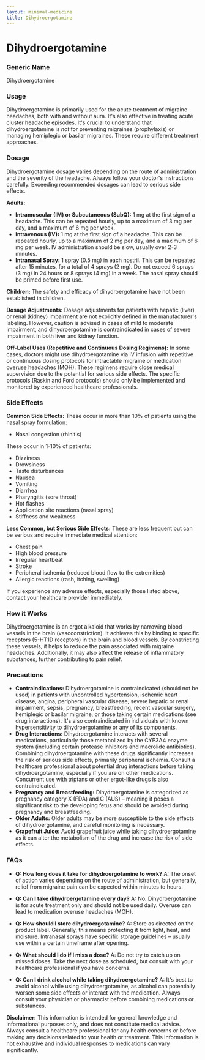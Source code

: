 ```yaml
---
layout: minimal-medicine
title: Dihydroergotamine
---
```


# Dihydroergotamine
### Generic Name
Dihydroergotamine

### Usage
Dihydroergotamine is primarily used for the acute treatment of migraine headaches, both with and without aura. It's also effective in treating acute cluster headache episodes.  It's crucial to understand that dihydroergotamine is *not* for preventing migraines (prophylaxis) or managing hemiplegic or basilar migraines.  These require different treatment approaches.

### Dosage

Dihydroergotamine dosage varies depending on the route of administration and the severity of the headache.  Always follow your doctor's instructions carefully.  Exceeding recommended dosages can lead to serious side effects.

**Adults:**

* **Intramuscular (IM) or Subcutaneous (SubQ):**  1 mg at the first sign of a headache. This can be repeated hourly, up to a maximum of 3 mg per day, and a maximum of 6 mg per week.
* **Intravenous (IV):** 1 mg at the first sign of a headache.  This can be repeated hourly, up to a maximum of 2 mg per day, and a maximum of 6 mg per week. IV administration should be slow, usually over 2-3 minutes.
* **Intranasal Spray:** 1 spray (0.5 mg) in each nostril.  This can be repeated after 15 minutes, for a total of 4 sprays (2 mg). Do not exceed 6 sprays (3 mg) in 24 hours or 8 sprays (4 mg) in a week.  The nasal spray should be primed before first use.

**Children:** The safety and efficacy of dihydroergotamine have not been established in children.

**Dosage Adjustments:**  Dosage adjustments for patients with hepatic (liver) or renal (kidney) impairment are not explicitly defined in the manufacturer's labeling.  However, caution is advised in cases of mild to moderate impairment, and dihydroergotamine is contraindicated in cases of severe impairment in both liver and kidney function.

**Off-Label Uses (Repetitive and Continuous Dosing Regimens):**  In some cases, doctors might use dihydroergotamine via IV infusion with repetitive or continuous dosing protocols for intractable migraine or medication overuse headaches (MOH). These regimens require close medical supervision due to the potential for serious side effects.  The specific protocols (Raskin and Ford protocols) should only be implemented and monitored by experienced healthcare professionals.


### Side Effects

**Common Side Effects:**  These occur in more than 10% of patients using the nasal spray formulation:

* Nasal congestion (rhinitis)

These occur in 1-10% of patients:

* Dizziness
* Drowsiness
* Taste disturbances
* Nausea
* Vomiting
* Diarrhea
* Pharyngitis (sore throat)
* Hot flashes
* Application site reactions (nasal spray)
* Stiffness and weakness

**Less Common, but Serious Side Effects:** These are less frequent but can be serious and require immediate medical attention:

* Chest pain
* High blood pressure
* Irregular heartbeat
* Stroke
* Peripheral ischemia (reduced blood flow to the extremities)
* Allergic reactions (rash, itching, swelling)

If you experience any adverse effects, especially those listed above, contact your healthcare provider immediately.

### How it Works

Dihydroergotamine is an ergot alkaloid that works by narrowing blood vessels in the brain (vasoconstriction). It achieves this by binding to specific receptors (5-HT1D receptors) in the brain and blood vessels. By constricting these vessels, it helps to reduce the pain associated with migraine headaches.  Additionally, it may also affect the release of inflammatory substances, further contributing to pain relief.


### Precautions

* **Contraindications:** Dihydroergotamine is contraindicated (should not be used) in patients with uncontrolled hypertension, ischemic heart disease, angina, peripheral vascular disease, severe hepatic or renal impairment, sepsis, pregnancy, breastfeeding, recent vascular surgery, hemiplegic or basilar migraine, or those taking certain medications (see drug interactions).  It's also contraindicated in individuals with known hypersensitivity to dihydroergotamine or any of its components.
* **Drug Interactions:**  Dihydroergotamine interacts with several medications, particularly those metabolized by the CYP3A4 enzyme system (including certain protease inhibitors and macrolide antibiotics).  Combining dihydroergotamine with these drugs significantly increases the risk of serious side effects, primarily peripheral ischemia.  Consult a healthcare professional about potential drug interactions before taking dihydroergotamine, especially if you are on other medications. Concurrent use with triptans or other ergot-like drugs is also contraindicated.
* **Pregnancy and Breastfeeding:** Dihydroergotamine is categorized as pregnancy category X (FDA) and C (AUS) – meaning it poses a significant risk to the developing fetus and should be avoided during pregnancy and breastfeeding.
* **Older Adults:** Older adults may be more susceptible to the side effects of dihydroergotamine, and careful monitoring is necessary.
* **Grapefruit Juice:** Avoid grapefruit juice while taking dihydroergotamine as it can alter the metabolism of the drug and increase the risk of side effects.

### FAQs

* **Q: How long does it take for dihydroergotamine to work?** A: The onset of action varies depending on the route of administration, but generally, relief from migraine pain can be expected within minutes to hours.

* **Q: Can I take dihydroergotamine every day?** A: No. Dihydroergotamine is for acute treatment only and should not be used daily.  Overuse can lead to medication overuse headaches (MOH).

* **Q: How should I store dihydroergotamine?** A: Store as directed on the product label.  Generally, this means protecting it from light, heat, and moisture.  Intranasal sprays have specific storage guidelines – usually use within a certain timeframe after opening.

* **Q: What should I do if I miss a dose?** A:  Do not try to catch up on missed doses.  Take the next dose as scheduled, but consult with your healthcare professional if you have concerns.

* **Q: Can I drink alcohol while taking dihydroergotamine?** A:  It's best to avoid alcohol while using dihydroergotamine, as alcohol can potentially worsen some side effects or interact with the medication. Always consult your physician or pharmacist before combining medications or substances.

**Disclaimer:** This information is intended for general knowledge and informational purposes only, and does not constitute medical advice. Always consult a healthcare professional for any health concerns or before making any decisions related to your health or treatment.  This information is not exhaustive and individual responses to medications can vary significantly.
